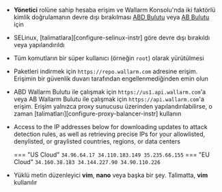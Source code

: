 * **Yönetici** rolüne sahip hesaba erişim ve Wallarm Konsolu'nda iki faktörlü kimlik doğrulamanın devre dışı bırakılması [ABD Bulutu](https://us1.my.wallarm.com/) veya [AB Bulutu](https://my.wallarm.com/) için
* SELinux, [talimatlara][configure-selinux-instr] göre devre dışı bırakıldı veya yapılandırıldı 
* Tüm komutların bir süper kullanıcı (örneğin `root`) olarak yürütülmesi
* Paketleri indirmek için `https://repo.wallarm.com` adresine erişim. Erişimin bir güvenlik duvarı tarafından engellenmediğinden emin olun
* ABD Wallarm Bulutu ile çalışmak için `https://us1.api.wallarm.com`'a veya AB Wallarm Bulutu ile çalışmak için `https://api.wallarm.com`'a erişim. Erişim yalnızca proxy sunucusu üzerinden yapılandırılabilirse, o zaman [talimatları][configure-proxy-balancer-instr] kullanın
* Access to the IP addresses below for downloading updates to attack detection rules, as well as retrieving precise IPs for your allowlisted, denylisted, or graylisted countries, regions, or data centers

    === "US Cloud"
        ```
        34.96.64.17
        34.110.183.149
        35.235.66.155
        ```
    === "EU Cloud"
        ```
        34.160.38.183
        34.144.227.90
        34.90.110.226
        ```
* Yüklü metin düzenleyici **vim**, **nano** veya başka bir şey. Talimatta, **vim** kullanılır
